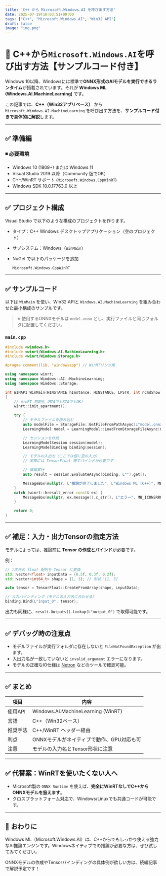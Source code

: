 ```yaml
---
title: 'C++ から Microsoft.Windows.AI を呼び出す方法'
date: 2025-07-19T10:03:51+09:00
tags: ["C++", "Microsoft.Windows.AI", "Win32 API"]
draft: false
image: "img.png"
---
```


# 🎯 C++から`Microsoft.Windows.AI`を呼び出す方法【サンプルコード付き】

Windows 10以降、Windowsには標準で**ONNX形式のAIモデルを実行できるランタイム**が搭載されています。それが **Windows ML (Windows.AI.MachineLearning)** です。

この記事では、**C++（Win32アプリベース）** から `Microsoft.Windows.AI.MachineLearning` を呼び出す方法を、**サンプルコード付きで具体的に解説**します。

---

## ✅ 準備編

### ◾ 必要環境

* Windows 10 (1809+) または Windows 11
* Visual Studio 2019 以降（Community 版でOK）
* C++/WinRT サポート (`Microsoft.Windows.CppWinRT`)
* Windows SDK 10.0.17763.0 以上

---

## ✅ プロジェクト構成

Visual Studio で以下のような構成のプロジェクトを作ります。

* タイプ：C++ Windows デスクトップアプリケーション（空のプロジェクト）
* サブシステム：Windows（`WinMain`）
* NuGet で以下のパッケージを追加

  ```
  Microsoft.Windows.CppWinRT
  ```

---

## ✅ サンプルコード

以下は `WinMain` を使い、Win32 APIと `Windows.AI.MachineLearning` を組み合わせた最小構成のサンプルです。

> ※ 使用するONNXモデルは `model.onnx` とし、実行ファイルと同じフォルダに配置してください。

### `main.cpp`

```cpp
#include <windows.h>
#include <winrt/Windows.AI.MachineLearning.h>
#include <winrt/Windows.Storage.h>

#pragma comment(lib, "windowsapp") // WinRTリンク用

using namespace winrt;
using namespace Windows::AI::MachineLearning;
using namespace Windows::Storage;

int WINAPI WinMain(HINSTANCE hInstance, HINSTANCE, LPSTR, int nCmdShow)
{
    // WinRT 初期化（MTAでもSTAでもOK）
    winrt::init_apartment();

    try {
        // モデルファイルを読み込む
        auto modelFile = StorageFile::GetFileFromPathAsync(L"model.onnx").get();
        LearningModel model = LearningModel::LoadFromStorageFileAsync(modelFile).get();

        // セッションを作成
        LearningModelSession session(model);
        LearningModelBinding binding(session);

        // モデルの入出力（ここでは仮に空の入力）
        // 実際には TensorFloat 等でバインドが必要です

        // 推論実行
        auto result = session.EvaluateAsync(binding, L"").get();

        MessageBox(nullptr, L"推論が完了しました", L"Windows ML (C++)", MB_OK);
    }
    catch (winrt::hresult_error const& ex) {
        MessageBox(nullptr, ex.message().c_str(), L"エラー", MB_ICONERROR);
    }

    return 0;
}
```

---

## ✅ 補足：入力・出力Tensorの指定方法

モデルによっては、推論前に **Tensor の作成とバインド**が必要です。

例：

```cpp
// 1次元の float 配列を Tensor に変換
std::vector<float> inputData = {0.5f, 0.3f, 0.2f};
std::vector<int64_t> shape = {1, 3}; // 形状：[1, 3]

auto tensor = TensorFloat::CreateFromArray(shape, inputData);

// 入力バインディング（モデルの入力名に合わせる）
binding.Bind(L"input_0", tensor);
```

出力も同様に、`result.Outputs().Lookup(L"output_0")` で取得可能です。

---

## ✅ デバッグ時の注意点

* モデルファイルが実行フォルダに存在しないと `FileNotFoundException` が出ます。
* 入出力名が一致していないと `invalid_argument` エラーになります。
* モデルの正確なIO仕様は [Netron](https://netron.app) などのツールで確認可能。

---

## ✅ まとめ

| 項目    | 内容                                 |
| ----- | ---------------------------------- |
| 使用API | Windows.AI.MachineLearning (WinRT) |
| 言語    | C++（Win32ベース）                      |
| 推奨手法  | C++/WinRT ヘッダー経由                   |
| 利点    | ONNXモデルがネイティブで動作、GPU対応も可           |
| 注意    | モデルの入力名とTensor形状に注意                |

---

## ✅ 代替案：WinRTを使いたくない人へ

* Microsoft製の `ONNX Runtime` を使えば、**完全にWinRTなしでC++からONNXモデルを扱えます**。
* クロスプラットフォーム対応で、Windows/Linuxでも共通コードが可能です。

---

## 📌 おわりに

Windows ML（Microsoft.Windows.AI）は、C++からでもしっかり使える強力なAI推論エンジンです。Windowsネイティブでの推論が必要な方は、ぜひ試してみてください。

ONNXモデルの作成やTensorバインディングの具体例が欲しい方は、続編記事で解説予定です！